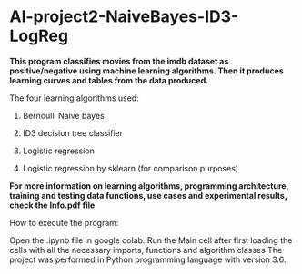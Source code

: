 # AI-project2-NaiveBayes-ID3-LogReg

**This program classifies movies from the imdb dataset as positive/negative using machine learning algorithms. 
Then it produces learning curves and tables from the data produced.**

The four learning algorithms used:

1) Bernoulli Naive bayes 

2) ID3 decision tree classifier 

3) Logistic regression 

4) Logistic regression by sklearn (for comparison purposes)


**For more information on learning algorithms, programming architecture, training and testing data functions, use cases and experimental results, check the Info.pdf file**

How to execute the program:

Open the .ipynb file in google colab.
Run the Main cell after first loading the cells with all the necessary imports, functions and algorithm classes
The project was performed in Python programming language with version 3.6.

